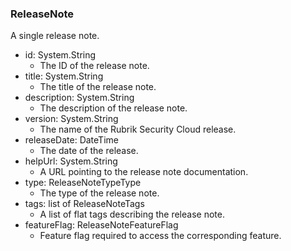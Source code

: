 ### ReleaseNote
A single release note.

- id: System.String
  - The ID of the release note.
- title: System.String
  - The title of the release note.
- description: System.String
  - The description of the release note.
- version: System.String
  - The name of the Rubrik Security Cloud release.
- releaseDate: DateTime
  - The date of the release.
- helpUrl: System.String
  - A URL pointing to the release note documentation.
- type: ReleaseNoteTypeType
  - The type of the release note.
- tags: list of ReleaseNoteTags
  - A list of flat tags describing the release note.
- featureFlag: ReleaseNoteFeatureFlag
  - Feature flag required to access the corresponding feature.
